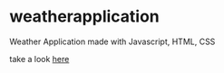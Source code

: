 # weatherapplication
Weather Application made with Javascript, HTML, CSS

take a look [here](https://codepen.io/tkoshy/pen/dyKQLvN 'Codepen')
